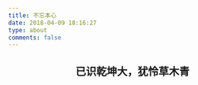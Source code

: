 ```yaml
---
title: 不忘本心
date: 2018-04-09 18:16:27
type: about
comments: false
---
```


## <center>已识乾坤大，犹怜草木青</center>